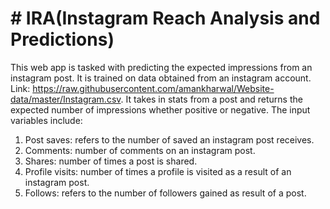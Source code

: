 # # IRA(Instagram Reach Analysis and Predictions)
This web app is tasked with predicting the expected impressions from an instagram post. It is trained on data obtained from an instagram account. Link: https://raw.githubusercontent.com/amankharwal/Website-data/master/Instagram.csv.
It takes in stats from a post and returns the expected number of impressions whether positive or negative.
The input variables include:
1. Post saves: refers to the number of saved an instagram post receives.
2. Comments: number of comments on an instagram post.
3. Shares: number of times a post is shared.
4. Profile visits: number of times a profile is visited as a result of an instagram post.
5. Follows: refers to the number of followers gained as result of a post.

